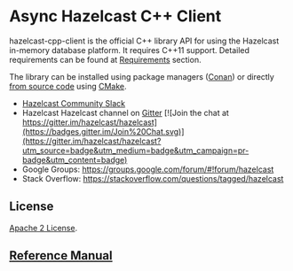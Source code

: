 # Async Hazelcast C++ Client

hazelcast-cpp-client is the official C++ library API for using the Hazelcast in-memory database platform. It requires 
C++11 support. Detailed requirements can be found at [Requirements](Reference_Manual.md#111-requirements) section. 

The library can be installed using package managers ([Conan](Reference_Manual.md#113-conan-users)) or directly [from source code](Reference_Manual.md#112-install-from-source-code-using-cmake) using [CMake](https://cmake.org/).

* [Hazelcast Community Slack](https://slack.hazelcast.com/)
* Hazelcast Hazelcast channel on [Gitter](https://gitter.im/hazelcast/hazelcast)
  [![Join the chat at https://gitter.im/hazelcast/hazelcast](https://badges.gitter.im/Join%20Chat.svg)](https://gitter.im/hazelcast/hazelcast?utm_source=badge&utm_medium=badge&utm_campaign=pr-badge&utm_content=badge)
* Google Groups: https://groups.google.com/forum/#!forum/hazelcast
* Stack Overflow: https://stackoverflow.com/questions/tagged/hazelcast

## License

[Apache 2 License](https://github.com/hazelcast/hazelcast-cpp-client/blob/master/LICENSE).

## [Reference Manual](Reference_Manual.md)
